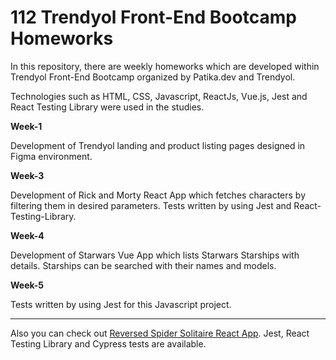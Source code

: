 # 112 Trendyol Front-End Bootcamp Homeworks

In this repository, there are weekly homeworks which are developed within Trendyol Front-End Bootcamp organized by Patika.dev and Trendyol.

Technologies such as HTML, CSS, Javascript, ReactJs, Vue.js, Jest and React Testing Library were used in the studies.

**Week-1**

Development of Trendyol landing and product listing pages designed in Figma environment.

**Week-3**

Development of Rick and Morty React App which fetches characters by filtering them in desired parameters. Tests written by using Jest and React-Testing-Library.

**Week-4**

Development of Starwars Vue App which lists Starwars Starships with details. Starships can be searched with their names and models.

**Week-5**

Tests written by using Jest for this Javascript project.

<code><hr /></code>

Also you can check out [Reversed Spider Solitaire React App](https://github.com/gokberkotlu/reversed-spider-solitaire). Jest, React Testing Library and Cypress tests are available.

